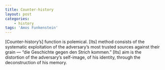 ```yaml
---
title: Counter-history
layout: post
categories:
    - history
tags: 'Amos Funkenstein'
---
```


\[Counter-history’s\] function is polemical. \[Its\] method consists of the systematic exploitation of the adversary’s most trusted sources against their grain — “die Geschichte gegen den Strich kommen.” \[Its\] aim is the distortion of the adversary’s self-image, of his identity, through the deconstruction of his memory.
